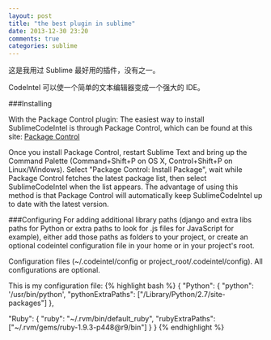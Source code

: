 ```yaml
---
layout: post
title: "the best plugin in sublime"
date: 2013-12-30 23:20
comments: true
categories: sublime
---
```

这是我用过 Sublime 最好用的插件，没有之一。

CodeIntel 可以使一个简单的文本编辑器变成一个强大的 IDE。

###Installing

With the Package Control plugin: The easiest way to install SublimeCodeIntel is through Package Control, which can be found at this site: <a href="http://wbond.net/sublime_packages/package_control" target="_blank">Package Control</a>

Once you install Package Control, restart Sublime Text and bring up the Command Palette (Command+Shift+P on OS X, Control+Shift+P on Linux/Windows). Select "Package Control: Install Package", wait while Package Control fetches the latest package list, then select SublimeCodeIntel when the list appears. The advantage of using this method is that Package Control will automatically keep SublimeCodeIntel up to date with the latest version.

###Configuring
For adding additional library paths (django and extra libs paths for Python or extra paths to look for .js files for JavaScript for example), either add those paths as folders to your project, or create an optional codeintel configuration file in your home or in your project's root.

Configuration files (~/.codeintel/config or project_root/.codeintel/config). All configurations are optional.

This is my configuration file:
{% highlight bash %}
{
  "Python": {
    "python": '/usr/bin/python',
    "pythonExtraPaths": ["/Library/Python/2.7/site-packages"]
  },

  "Ruby": {
    "ruby": "~/.rvm/bin/default_ruby",
    "rubyExtraPaths":["~/.rvm/gems/ruby-1.9.3-p448@r9/bin"]
  }
}
{% endhighlight %}